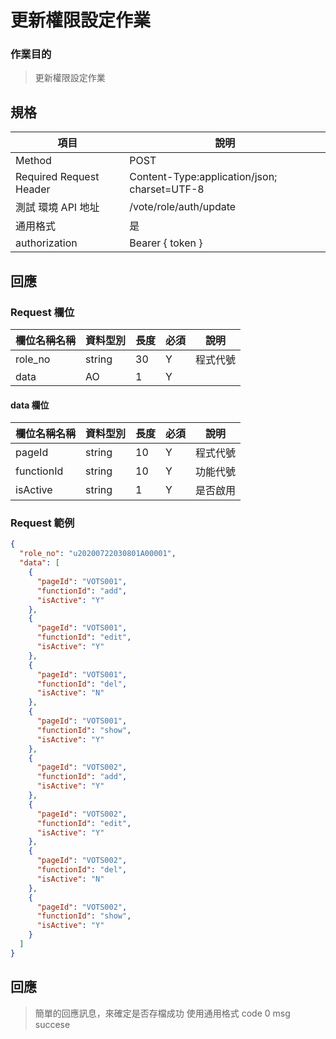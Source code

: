 # 更新權限設定作業

### 作業目的

> 更新權限設定作業

## 規格

| 項目                    | 說明                                         |
| ----------------------- | -------------------------------------------- |
| Method                  | POST                                         |
| Required Request Header | Content-Type:application/json; charset=UTF-8 |
| 測試 環境 API 地址      | /vote/role/auth/update                       |
| 通用格式                | 是                                           |
| authorization           | Bearer { token }                             |

## 回應

### Request 欄位

| 欄位名稱名稱 | 資料型別 | 長度 | 必須 | 說明     |
| ------------ | -------- | ---- | ---- | -------- |
| role_no      | string   | 30   | Y    | 程式代號 |
| data         | AO       | 1    | Y    |          |

#### data 欄位

| 欄位名稱名稱 | 資料型別 | 長度 | 必須 | 說明     |
| ------------ | -------- | ---- | ---- | -------- |
| pageId       | string   | 10   | Y    | 程式代號 |
| functionId   | string   | 10   | Y    | 功能代號 |
| isActive     | string   | 1    | Y    | 是否啟用 |

### Request 範例

```json
{
  "role_no": "u20200722030801A00001",
  "data": [
    {
      "pageId": "VOTS001",
      "functionId": "add",
      "isActive": "Y"
    },
    {
      "pageId": "VOTS001",
      "functionId": "edit",
      "isActive": "Y"
    },
    {
      "pageId": "VOTS001",
      "functionId": "del",
      "isActive": "N"
    },
    {
      "pageId": "VOTS001",
      "functionId": "show",
      "isActive": "Y"
    },
    {
      "pageId": "VOTS002",
      "functionId": "add",
      "isActive": "Y"
    },
    {
      "pageId": "VOTS002",
      "functionId": "edit",
      "isActive": "Y"
    },
    {
      "pageId": "VOTS002",
      "functionId": "del",
      "isActive": "N"
    },
    {
      "pageId": "VOTS002",
      "functionId": "show",
      "isActive": "Y"
    }
  ]
}
```

## 回應

> 簡單的回應訊息，來確定是否存檔成功
> 使用通用格式 code 0 msg succese
